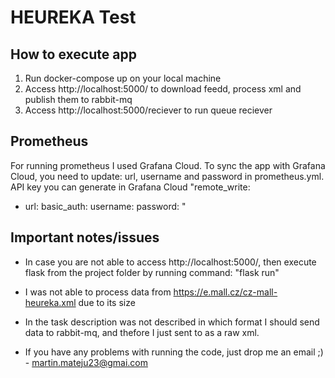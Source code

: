 # HEUREKA Test #

## How to execute app
1. Run docker-compose up on your local machine
2. Access http://localhost:5000/ to download feedd, process xml and publish them to rabbit-mq
3. Access http://localhost:5000/reciever to run queue reciever

## Prometheus
For running prometheus I used Grafana Cloud. To sync the app with Grafana Cloud, you need to update: url, username and password in prometheus.yml. API key you can generate in Grafana Cloud
"remote_write:
- url: <Your Grafana.com API URL>
  basic_auth:
    username: <Your Grafana.com API username>
    password: <Your Grafana.com API Key>"

## Important notes/issues
- In case you are not able to access http://localhost:5000/, then execute flask from the project folder by running command: "flask run"

- I was not able to process data from https://e.mall.cz/cz-mall-heureka.xml due to its size

- In the task description was not described in which format I should send data to rabbit-mq, and thefore I just sent to as a raw xml. 

- If you have any problems with running the code, just drop me an email ;) - martin.mateju23@gmai.com